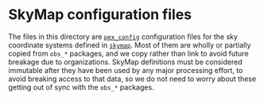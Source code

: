# SkyMap configuration files

The files in this directory are
[`pex_config`](https://github.com/lsst/pex_config) configuration files for the
sky coordinate systems defined in [`skymap`](https://github.com/lsst/skymap).
Most of them are wholly or partially copied from `obs_*` packages, and we copy
rather than link to avoid future breakage due to organizations.  SkyMap
definitions must be considered immutable after they have been used by any major
processing effort, to avoid breaking access to that data, so we do not need to
worry about these getting out of sync with the `obs_*` packages.
